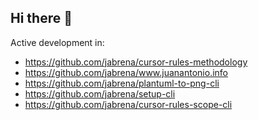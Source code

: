 ## Hi there 👋

Active development in:

- https://github.com/jabrena/cursor-rules-methodology
- https://github.com/jabrena/www.juanantonio.info
- https://github.com/jabrena/plantuml-to-png-cli
- https://github.com/jabrena/setup-cli
- https://github.com/jabrena/cursor-rules-scope-cli

<!--
**jabrena/jabrena** is a ✨ _special_ ✨ repository because its `README.md` (this file) appears on your GitHub profile.

Here are some ideas to get you started:

- 🔭 I’m currently working on ...
- 🌱 I’m currently learning ...
- 👯 I’m looking to collaborate on ...
- 🤔 I’m looking for help with ...
- 💬 Ask me about ...
- 📫 How to reach me: ...
- 😄 Pronouns: ...
- ⚡ Fun fact: ...
-->

